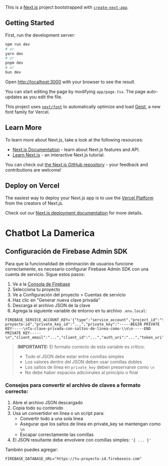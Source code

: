 This is a [Next.js](https://nextjs.org) project bootstrapped with [`create-next-app`](https://nextjs.org/docs/app/api-reference/cli/create-next-app).

## Getting Started

First, run the development server:

```bash
npm run dev
# or
yarn dev
# or
pnpm dev
# or
bun dev
```

Open [http://localhost:3000](http://localhost:3000) with your browser to see the result.

You can start editing the page by modifying `app/page.tsx`. The page auto-updates as you edit the file.

This project uses [`next/font`](https://nextjs.org/docs/app/building-your-application/optimizing/fonts) to automatically optimize and load [Geist](https://vercel.com/font), a new font family for Vercel.

## Learn More

To learn more about Next.js, take a look at the following resources:

- [Next.js Documentation](https://nextjs.org/docs) - learn about Next.js features and API.
- [Learn Next.js](https://nextjs.org/learn) - an interactive Next.js tutorial.

You can check out [the Next.js GitHub repository](https://github.com/vercel/next.js) - your feedback and contributions are welcome!

## Deploy on Vercel

The easiest way to deploy your Next.js app is to use the [Vercel Platform](https://vercel.com/new?utm_medium=default-template&filter=next.js&utm_source=create-next-app&utm_campaign=create-next-app-readme) from the creators of Next.js.

Check out our [Next.js deployment documentation](https://nextjs.org/docs/app/building-your-application/deploying) for more details.

# Chatbot La Damerica

## Configuración de Firebase Admin SDK

Para que la funcionalidad de eliminación de usuarios funcione correctamente, es necesario configurar Firebase Admin SDK con una cuenta de servicio. Sigue estos pasos:

1. Ve a la [Consola de Firebase](https://console.firebase.google.com/)
2. Selecciona tu proyecto
3. Ve a Configuración del proyecto > Cuentas de servicio
4. Haz clic en "Generar nueva clave privada"
5. Descarga el archivo JSON de la clave
6. Agrega la siguiente variable de entorno en tu archivo `.env.local`:

```
FIREBASE_SERVICE_ACCOUNT_KEY='{"type":"service_account","project_id":"tu-proyecto-id","private_key_id":"...","private_key":"-----BEGIN PRIVATE KEY-----\nTu-clave-privada-con-saltos-de-linea-como-\\n\n-----END PRIVATE KEY-----\n","client_email":"...","client_id":"...","auth_uri":"...","token_uri":"...","auth_provider_x509_cert_url":"...","client_x509_cert_url":"..."}'
```

> **IMPORTANTE:** El formato correcto de esta variable es crítico:
>
> - Todo el JSON debe estar entre comillas simples
> - Los valores dentro del JSON deben usar comillas dobles
> - Los saltos de línea en `private_key` deben preservarse como `\n`
> - No debe haber espacios adicionales al principio o final

### Consejos para convertir el archivo de claves a formato correcto:

1. Abre el archivo JSON descargado
2. Copia todo su contenido
3. Usa un convertidor en línea o un script para:
   - Convertir todo a una sola línea
   - Asegurar que los saltos de línea en private_key se mantengan como `\n`
   - Escapar correctamente las comillas
4. El JSON resultante debe envolvere con comillas simples: `'{ ... }'`

También puedes agregar:

```
FIREBASE_DATABASE_URL="https://tu-proyecto-id.firebaseio.com"
```
